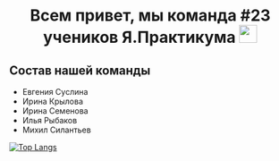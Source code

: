 <h1 align="center">Всем привет, мы команда #23 учеников Я.Практикума </a> <img src="https://github.com/blackcater/blackcater/raw/main/images/Hi.gif" height="32"/></h1>

## Состав нашей команды
- Евгения Суслина
- Ирина Крылова
- Ирина Семенова
- Илья Рыбаков
- Михил Силантьев

[![Top Langs](https://github-readme-stats.vercel.app/api/top-langs/?username=ITMO-praktikum)](https://github.com/ITMO-praktikum/github-readme-stats)
